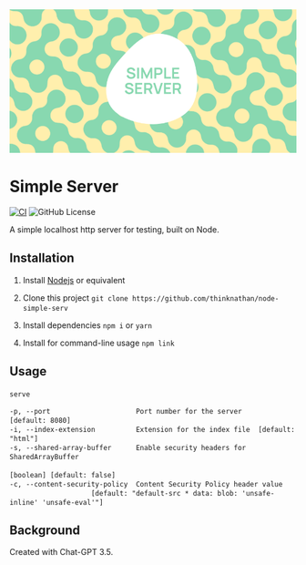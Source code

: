 <img src="_docs/simple-server-banner.png" alt="Simple Server">

# Simple Server

[![CI](https://github.com/thinknathan/node-simple-serv/actions/workflows/ci.yml/badge.svg)](https://github.com/thinknathan/node-simple-serv/actions/workflows/ci.yml) ![GitHub License](https://img.shields.io/github/license/thinknathan/node-simple-serv)

A simple localhost http server for testing, built on Node.

## Installation

1. Install [Nodejs](https://nodejs.org/en) or equivalent

2. Clone this project
   `git clone https://github.com/thinknathan/node-simple-serv`

3. Install dependencies
   `npm i`
   or
   `yarn`

4. Install for command-line usage
   `npm link`

## Usage

`serve`

```
-p, --port                     Port number for the server      [default: 8080]
-i, --index-extension          Extension for the index file  [default: "html"]
-s, --shared-array-buffer      Enable security headers for SharedArrayBuffer
																										[boolean] [default: false]
-c, --content-security-policy  Content Security Policy header value
					[default: "default-src * data: blob: 'unsafe-inline' 'unsafe-eval'"]
```

## Background

Created with Chat-GPT 3.5.

